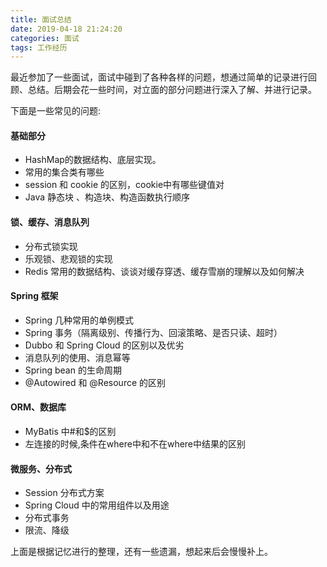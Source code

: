 ```yaml
---
title: 面试总结
date: 2019-04-18 21:24:20
categories: 面试
tags: 工作经历
---
```

最近参加了一些面试，面试中碰到了各种各样的问题，想通过简单的记录进行回顾、总结。后期会花一些时间，对立面的部分问题进行深入了解、并进行记录。<!-- more -->

下面是一些常见的问题:
#### 基础部分
- HashMap的数据结构、底层实现。
- 常用的集合类有哪些
- session 和 cookie 的区别，cookie中有哪些键值对
- Java 静态块 、构造块、构造函数执行顺序

#### 锁、缓存、消息队列
- 分布式锁实现
- 乐观锁、悲观锁的实现
- Redis 常用的数据结构、谈谈对缓存穿透、缓存雪崩的理解以及如何解决

#### Spring 框架
- Spring 几种常用的单例模式
- Spring 事务（隔离级别、传播行为、回滚策略、是否只读、超时）
- Dubbo 和 Spring Cloud 的区别以及优劣
- 消息队列的使用、消息幂等
- Spring bean 的生命周期
- @Autowired 和 @Resource 的区别

#### ORM、数据库
- MyBatis 中#和$的区别
- 左连接的时候,条件在where中和不在where中结果的区别

#### 微服务、分布式
- Session 分布式方案
- Spring Cloud 中的常用组件以及用途
- 分布式事务
- 限流、降级

上面是根据记忆进行的整理，还有一些遗漏，想起来后会慢慢补上。
